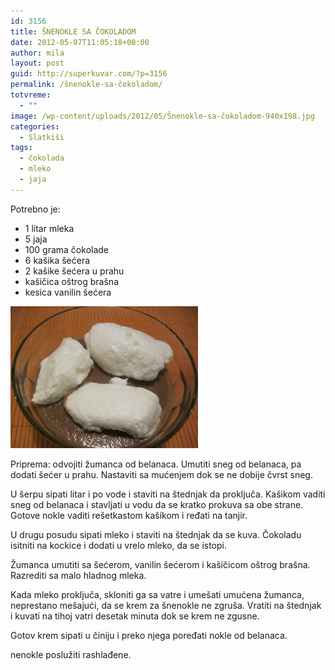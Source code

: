 ```yaml
---
id: 3156
title: ŠNENOKLE SA ČOKOLADOM
date: 2012-05-07T11:05:18+00:00
author: mila
layout: post
guid: http://superkuvar.com/?p=3156
permalink: /šnenokle-sa-čokoladom/
totvreme:
  - ""
image: /wp-content/uploads/2012/05/Šnenokle-sa-čokoladom-940x198.jpg
categories:
  - Slatkiši
tags:
  - čokolada
  - mleko
  - jaja
---
```

Potrebno je:

  * 1 litar mleka
  * 5 jaja
  * 100 grama čokolade
  * 6 kašika šećera
  * 2 kašike šećera u prahu
  * kašičica oštrog brašna
  * kesica vanilin šećera

<img class="alignnone size-medium wp-image-3178" title="Šnenokle sa čokoladom" src="/wp-content/uploads/2012/05/nenokle-sa-čokoladom-e1336386305885-300x227.jpg" alt="" width="300" height="227" /> 

Priprema: odvojiti žumanca od belanaca. Umutiti sneg od belanaca, pa dodati šećer u prahu. Nastaviti sa mućenjem dok se ne dobije čvrst sneg.

U šerpu sipati litar i po vode i staviti na štednjak da proključa. Kašikom vaditi sneg od belanaca i stavljati u vodu da se kratko prokuva sa obe strane. Gotove nokle vaditi rešetkastom kašikom i ređati na tanjir.

U drugu posudu sipati mleko i staviti na štednjak da se kuva. Čokoladu isitniti na kockice i dodati u vrelo mleko, da se istopi.

Žumanca umutiti sa šećerom, vanilin šećerom i kašičicom oštrog brašna. Razrediti sa malo hladnog mleka.

Kada mleko proključa, skloniti ga sa vatre i umešati umućena žumanca, neprestano mešajući, da se krem za šnenokle ne zgruša. Vratiti na štednjak i kuvati na tihoj vatri desetak minuta dok se krem ne zgusne.

Gotov krem sipati u činiju i preko njega poređati nokle od belanaca.

 nenokle poslužiti rashlađene.